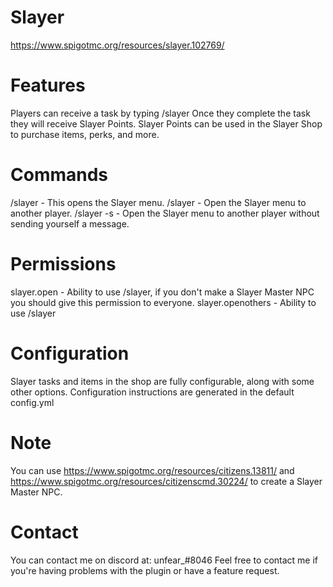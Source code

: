 # Slayer
https://www.spigotmc.org/resources/slayer.102769/

# Features
Players can receive a task by typing /slayer
Once they complete the task they will receive Slayer Points.
Slayer Points can be used in the Slayer Shop to purchase items, perks, and more.

# Commands
/slayer - This opens the Slayer menu.
/slayer <player> - Open the Slayer menu to another player.
/slayer <player> -s - Open the Slayer menu to another player without sending yourself a message.

# Permissions
slayer.open - Ability to use /slayer, if you don't make a Slayer Master NPC you should give this permission to everyone.
slayer.openothers - Ability to use /slayer <player>

# Configuration
Slayer tasks and items in the shop are fully configurable, along with some other options. Configuration instructions are generated in the default config.yml

# Note
You can use https://www.spigotmc.org/resources/citizens.13811/ and https://www.spigotmc.org/resources/citizenscmd.30224/ to create a Slayer Master NPC.

# Contact
You can contact me on discord at: unfear_#8046
Feel free to contact me if you're having problems with the plugin or have a feature request.

